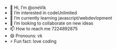 - 👋 Hi, I’m @oneVik
- 👀 I’m interested in codeUnlimited
- 🌱 I’m currently learning javascript/webdevlopment
- 💞️ I’m looking to collaborate on new ideas
- 📫 How to reach me 7224892875
- 😄 Pronouns: vk
- ⚡ Fun fact: love coding

<!---
oneVik/oneVik is a ✨ special ✨ repository because its `README.md` (this file) appears on your GitHub profile.
You can click the Preview link to take a look at your changes.
--->
